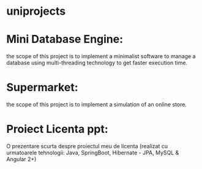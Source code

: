 # uniprojects

# Mini Database Engine: 
the scope of this project is to implement a minimalist software to manage a database using multi-threading technology to get faster execution time.

# Supermarket:
the scope of this project is to implement a simulation of an online store.

# Proiect Licenta ppt:
O prezentare scurta despre proiectul meu de licenta (realizat cu urmatoarele tehnologii: Java, SpringBoot, Hibernate - JPA, MySQL & Angular 2+)

